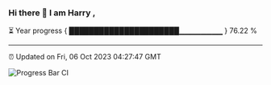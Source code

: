 ### Hi there 👋 I am Harry , 

⏳ Year progress { ██████████████████████▁▁▁▁▁▁▁▁ } 76.22 %

---

⏰ Updated on Fri, 06 Oct 2023 04:27:47 GMT

![Progress Bar CI](https://github.com/duykhang68/duykhang68/workflows/Progress%20Bar%20CI/badge.svg)
